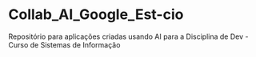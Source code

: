 # Collab_AI_Google_Est-cio
Repositório para aplicações criadas usando AI para a Disciplina de Dev  - Curso de Sistemas de Informação 
